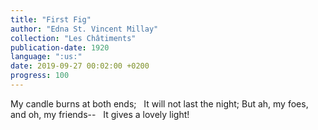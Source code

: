 ```yaml
---
title: "First Fig"
author: "Edna St. Vincent Millay"
collection: "Les Châtiments"
publication-date: 1920
language: ":us:"
date: 2019-09-27 00:02:00 +0200
progress: 100
---
```

My candle burns at both ends;
&nbsp;&nbsp;It will not last the night;
But ah, my foes, and oh, my friends--
&nbsp;&nbsp;It gives a lovely light!
